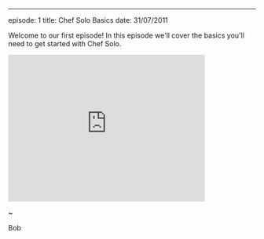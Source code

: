 ---
episode: 1
title: Chef Solo Basics
date: 31/07/2011

Welcome to our first episode! In this episode we'll cover the basics you'll need to get started with Chef Solo.

<iframe src="http://player.vimeo.com/video/14577555?title=0&amp;byline=0&amp;portrait=0" width="400" height="300" frameborder="0"></iframe>

~

Bob
